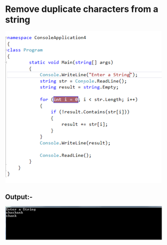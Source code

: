 # Remove duplicate characters from a string

![](../.gitbook/assets/impswort.png)

## Output:-

![](../.gitbook/assets/imporsst.png)

